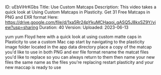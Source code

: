 ID: uEbViHrKGbs
Title: Use Custom Matcaps
Description: This video takes a quick look at Using Custom Matcaps in Plasticity. Get 31 Free Matcaps in PNG and EXR format Here: https://drive.google.com/file/d/1xa5Rr24pYkuMCHaqoj_gASQ5J8kxSZ9Y/view?usp=sharing
Duration: 40
Version: 
Uploaded: 2023-06-13

yum yum Floyd here with a quick look at
using custom matte caps in Plasticity
to use a custom Mac cap start by
navigating to the plasticity image
folder located in the app data directory
place a copy of the matcap you'd like to
use in both PNG and exr file format
rename the matcat files you'd like to
replace so you can always return to them
then name your new files the same name
as the files you're replacing restart
plasticity and your new maccap is ready
to use

